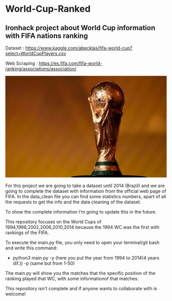 # World-Cup-Ranked
## Ironhack project about World Cup information with FIFA nations ranking

Dataset : https://www.kaggle.com/abecklas/fifa-world-cup?select=WorldCupPlayers.csv
          
          
Web Scraping : https://es.fifa.com/fifa-world-ranking/associations/association/

![Alt text](./Input/Copa-del-Mundo-696x439.png?raw=true "Title")

For this project we are going to take a dataset until 2014 (Brazil) and we are going to complete the dataset with information from the official web page of FIFA. In the data_clean file you can find some statistics numbers, apart of all the requests to get the info and the data cleaning of the dataset.

To show the complete information I'm going to update this in the future. 

This repository focuses on the World Cups of 1994,1998,2002,2006,2010,2014 because the 1994 WC was the first with rankings of the FIFA.

To execute the main.py file, you only need to open your terminal/git bash and write this command:

- python3 main.py -y (here you put the year from 1994 to 2014(4 years dif.)) -p (same but from 1-50)

The main.py will show you the matches that the specific position of the ranking played that WC, with some informationof that matches.



This repository isn't complete and if anyone wants to collaborate with is welcome!